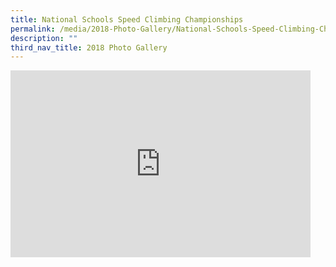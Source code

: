 ```yaml
---
title: National Schools Speed Climbing Championships
permalink: /media/2018-Photo-Gallery/National-Schools-Speed-Climbing-Championships/
description: ""
third_nav_title: 2018 Photo Gallery
---
```

<iframe allowfullscreen="true" height="299" width="480" frameborder="0" src="https://docs.google.com/presentation/d/e/2PACX-1vSdnRIa725Lk_DhJSm3SlAokDvHvGjRZCOe4zoRk3J3BcQYa3v8M5nG0n_FHwxW6H_kzz16BPoqWYMI/embed?start=false&amp;loop=false&amp;delayms=3000"></iframe>